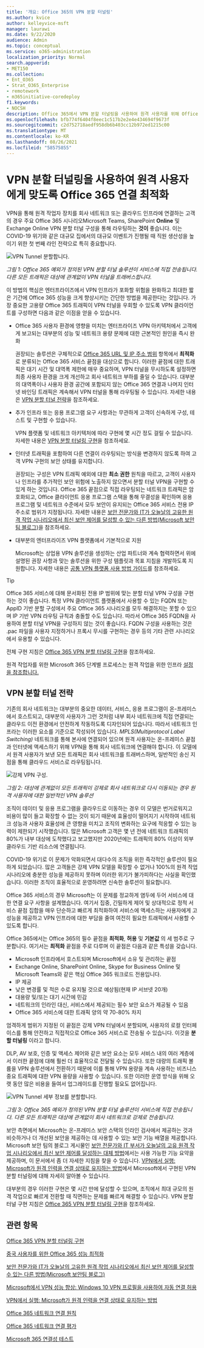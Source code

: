```yaml
---
title: '개요: Office 365의 VPN 분할 터널링'
ms.author: kvice
author: kelleyvice-msft
manager: laurawi
ms.date: 9/22/2020
audience: Admin
ms.topic: conceptual
ms.service: o365-administration
localization_priority: Normal
search.appverid:
- MET150
ms.collection:
- Ent_O365
- Strat_O365_Enterprise
- remotework
- m365initiative-coredeploy
f1.keywords:
- NOCSH
description: Office 365에서 VPN 분할 터널링을 사용하여 원격 사용자를 위해 Office 365 연결을 최적화하는 지침입니다.
ms.openlocfilehash: bfb774f6404f8eec1c517b2e2e4e434694f9673f
ms.sourcegitcommit: c2d752718aedf958db6b403cc12b972ed1215c00
ms.translationtype: MT
ms.contentlocale: ko-KR
ms.lasthandoff: 08/26/2021
ms.locfileid: "58575855"
---
```

# <a name="optimize-office-365-connectivity-for-remote-users-using-vpn-split-tunneling"></a>VPN 분할 터널링을 사용하여 원격 사용자에게 맞도록 Office 365 연결 최적화
<!---
>[!NOTE]
>This topic is part of a set of topics that address Office 365 optimization for remote users.
>- For VPN split tunnel implementation guidance, see [Implementing VPN split tunneling for Office 365](microsoft-365-vpn-implement-split-tunnel.md).
>- For information about optimizing Office 365 worldwide tenant performance for users in China, see [Office 365 performance optimization for China users](microsoft-365-networking-china.md).
-->

VPN을 통해 원격 작업자 장치를 회사 네트워크 또는 클라우드 인프라에 연결하는 고객의 경우 주요 Office 365 시나리오Microsoft Teams, SharePoint **Online** 및 Exchange Online VPN 분할 터널  구성을 통해 라우팅하는 **것이** 좋습니다.  이는 COVID-19 위기와 같은 대규모 집에서의 대규모 이벤트가 진행될 때 직원 생산성을 높이기 위한 첫 번째 라인 전략으로 특히 중요합니다.

![VPN Tunnel 분할합니다.](../media/vpn-split-tunneling/vpn-model-2.png)

_그림 1: Office 365 예외가 정의된 VPN 분할 터널 솔루션이 서비스에 직접 전송됩니다. 다른 모든 트래픽은 대상에 관계없이 VPN 터널을 트래버스합니다._

이 방법의 핵심은 엔터프라이즈에서 VPN 인프라가 포화할 위험을 완화하고 최대한 짧은 기간에 Office 365 성능을 크게 향상시키는 간단한 방법을 제공한다는 것입니다. 가장 중요한 고용량 Office 365 트래픽이 VPN 터널을 우회할 수 있도록 VPN 클라이언트를 구성하면 다음과 같은 이점을 얻을 수 있습니다.

- Office 365 사용자 환경에 영향을 미치는 엔터프라이즈 VPN 아키텍처에서 고객에게 보고되는 대부분의 성능 및 네트워크 용량 문제에 대한 근본적인 원인을 즉시 완화
  
  권장되는 솔루션은 구체적으로 [Office 365 URL 및 IP 주소 범위](./urls-and-ip-address-ranges.md) 항목에서 **최적화** 로 분류되는 Office 365 서비스 끝점을 대상으로 합니다. 이러한 끝점에 대한 트래픽은 대기 시간 및 대역폭 제한에 매우 중요하며, VPN 터널을 무시하도록 설정하면 최종 사용자 환경을 크게 개선하고 회사 네트워크 부하를 줄일 수 있습니다. 대부분의 대역폭이나 사용자 환경 공간에 포함되지 않는 Office 365 연결과 나머지 인터넷 바인딩 트래픽은 계속해서 VPN 터널을 통해 라우팅될 수 있습니다. 자세한 내용은 [VPN 분할 터널 전략](#the-vpn-split-tunnel-strategy)을 참조하세요.

- 추가 인프라 또는 응용 프로그램 요구 사항과는 무관하게 고객이 신속하게 구성, 테스트 및 구현할 수 있습니다.

  VPN 플랫폼 및 네트워크 아키텍처에 따라 구현에 몇 시간 정도 걸릴 수 있습니다. 자세한 내용은 [VPN 분할 터널링 구현](microsoft-365-vpn-implement-split-tunnel.md#implement-vpn-split-tunneling)을 참조하세요.

- 인터넷 트래픽을 포함하여 다른 연결이 라우팅되는 방식을 변경하지 않도록 하여 고객 VPN 구현의 보안 상태를 유지합니다.

  권장되는 구성은 VPN 트래픽 예외에 대한 **최소 권한** 원칙을 따르고, 고객이 사용자나 인프라를 추가적인 보안 위험에 노출하지 않으면서 분할 터널 VPN을 구현할 수 있게 하는 것입니다. Office 365 끝점으로 직접 라우팅되는 네트워크 트래픽은 암호화되고, Office 클라이언트 응용 프로그램 스택을 통해 무결성을 확인하며 응용 프로그램 및 네트워크 수준에서 모두 보안이 유지되는 Office 365 서비스 전용 IP 주소로 범위가 지정됩니다. 자세한 내용은 [보안 전문가와 IT가 오늘날의 고유한 원격 작업 시나리오에서 최신 보안 제어를 달성할 수 있는 다른 방법(Microsoft 보안팀 블로그)](https://www.microsoft.com/security/blog/2020/03/26/alternative-security-professionals-it-achieve-modern-security-controls-todays-unique-remote-work-scenarios/)을 참조하세요.

- 대부분의 엔터프라이즈 VPN 플랫폼에서 기본적으로 지원

  Microsoft는 상업용 VPN 솔루션을 생성하는 산업 파트너와 계속 협력하면서 위에 설명된 권장 사항과 맞는 솔루션을 위한 구성 템플릿과 목표 지침을 개발하도록 지원합니다. 자세한 내용은 [공통 VPN 플랫폼 사용 방법 가이드](microsoft-365-vpn-implement-split-tunnel.md#howto-guides-for-common-vpn-platforms)를 참조하세요.

>[!TIP]
>Office 365 서비스에 대해 문서화된 전용 IP 범위에 맞는 분할 터널 VPN 구성을 구현하는 것이 좋습니다. 특정 VPN 클라이언트 플랫폼에서 사용할 수 있는 FQDN 또는 AppID 기반 분할 구성에서 주요 Office 365 시나리오를 모두 해결하지는 못할 수 있으며 IP 기반 VPN 라우팅 규칙과 충돌할 수도 있습니다. 따라서 Office 365 FQDN을 사용하여 분할 터널 VPN을 구성하지 않는 것이 좋습니다. FQDN 구성을 사용하는 것은 .pac 파일을 사용자 지정하거나 프록시 무시를 구현하는 경우 등의 기타 관련 시나리오에서 유용할 수 있습니다.

전체 구현 지침은 [Office 365 VPN 분할 터널링 구현](microsoft-365-vpn-implement-split-tunnel.md)을 참조하세요.

원격 작업자를 위한 Microsoft 365 단계별 프로세스는 원격 작업을 위한 인프라 [설정을 참조합니다.](..\solutions\empower-people-to-work-remotely.md)

## <a name="the-vpn-split-tunnel-strategy"></a>VPN 분할 터널 전략

기존의 회사 네트워크는 대부분의 중요한 데이터, 서비스, 응용 프로그램이 온-프레미스에서 호스트되고, 대부분의 사용자가 그런 것처럼 내부 회사 네트워크에 직접 연결되는 클라우드 이전 환경에서 안전하게 작동하도록 디자인되어 있습니다. 따라서 네트워크 인프라는 이러한 요소를 기준으로 작성되어 있습니다. _MPLS(Multiprotocol Label Switching)_ 네트워크를 통해 본사에 연결되어 있으며 원격 사용자는 온-프레미스 끝점과 인터넷에 액세스하기 위해 VPN을 통해 회사 네트워크에 연결해야 합니다. 이 모델에서 원격 사용자가 보낸 모든 트래픽은 회사 네트워크를 트래버스하며, 일반적인 송신 지점을 통해 클라우드 서비스로 라우팅됩니다.

![강제 VPN 구성.](../media/vpn-split-tunneling/vpn-model-1.png)

_그림 2: 대상에 관계없이 모든 트래픽이 강제로 회사 네트워크로 다시 이동되는 경우 원격 사용자에 대한 일반적인 VPN 솔루션_

조직이 데이터 및 응용 프로그램을 클라우드로 이동하는 경우 이 모델은 번거로워지고 비용이 많이 들고 확장할 수 없는 것이 되기 때문에 효율성이 떨어지기 시작하여 네트워크 성능과 사용자 효율성에 큰 영향을 미치고 조직의 변화하는 요구에 적응할 수 있는 능력이 제한되기 시작했습니다. 많은 Microsoft 고객은 몇 년 전에 네트워크 트래픽의 80%가 내부 대상에 도착했다고 보고했지만 2020년에는 트래픽의 80% 이상이 외부 클라우드 기반 리소스에 연결됩니다.

COVID-19 위기로 이 문제가 악화되면서 대다수의 조직을 위한 즉각적인 솔루션이 필요하게 되었습니다. 많은 고객들은 강제 VPN 모델을 확장할 수 없거나 100%의 원격 작업 시나리오에 충분한 성능을 제공하지 못하며 이러한 위기가 불가피하다는 사실을 확인했습니다. 이러한 조직이 효율적으로 운영하려면 신속한 솔루션이 필요합니다.

Office 365 서비스의 경우 Microsoft는 이 문제를 정교하게 염두에 두어 서비스에 대한 연결 요구 사항을 설계했습니다. 여기서 집중, 긴밀하게 제어 및 상대적으로 정적 서비스 끝점 집합을 매우 단순하고 빠르게 최적화하여 서비스에 액세스하는 사용자에게 고성능을 제공하고 VPN 인프라에 대한 부담을 줄여 여전히 필요한 트래픽에서 사용할 수 있도록 합니다.

Office 365에서는 Office 365의 필수 끝점을 **최적화**, **허용** 및 **기본값** 의 세 범주로 구분합니다. 여기서는 **최적화** 끝점을 주로 다루며 이 끝점은 다음과 같은 특성을 갖습니다.

- Microsoft 인프라에서 호스트되며 Microsoft에서 소유 및 관리하는 끝점
- Exchange Online, SharePoint Online, Skype for Business Online 및 Microsoft Teams와 같은 핵심 Office 365 워크로드 전용입니다.
- IP 제공
- 낮은 변경률 및 적은 수로 유지될 것으로 예상됨(현재 IP 서브넷 20개)
- 대용량 및/또는 대기 시간에 민감
- 네트워크의 인라인 대신, 서비스에서 제공되는 필수 보안 요소가 제공될 수 있음
- Office 365 서비스에 대한 트래픽 양의 약 70-80% 차지

엄격하게 범위가 지정된 이 끝점은 강제 VPN 터널에서 분할되며, 사용자의 로컬 인터페이스를 통해 안전하고 직접적으로 Office 365 서비스로 전송될 수 있습니다. 이것을 **분할 터널링** 이라고 합니다.

DLP, AV 보호, 인증 및 액세스 제어와 같은 보안 요소는 모두 서비스 내의 여러 계층에서 이러한 끝점에 대해 훨씬 더 효율적으로 전달될 수 있습니다. 또한 대량의 트래픽 볼륨을 VPN 솔루션에서 전환하기 때문에 이를 통해 VPN 용량을 계속 사용하는 비즈니스 중요 트래픽에 대한 VPN 용량을 사용할 수 있습니다. 또한 이러한 운영 방식을 위해 오랫 동안 많은 비용을 들여서 업그레이드를 진행할 필요도 없어집니다.

![VPN Tunnel 세부 정보를 분할합니다.](../media/vpn-split-tunneling/vpn-split-tunnel-example.png)

_그림 3: Office 365 예외가 정의된 VPN 분할 터널 솔루션이 서비스에 직접 전송됩니다. 다른 모든 트래픽은 대상에 관계없이 회사 네트워크로 강제로 전송됩니다._

보안 측면에서 Microsoft는 온-프레미스 보안 스택의 인라인 검사에서 제공하는 것과 비슷하거나 더 개선된 보안을 제공하는 데 사용할 수 있는 보안 기능 배열을 제공합니다. Microsoft 보안 팀의 블로그 게시물인 [보안 전문가와 IT 부서가 오늘날의 고유 원격 작업 시나리오에서 최신 보안 제어를 달성하는 대체 방법](https://www.microsoft.com/security/blog/2020/03/26/alternative-security-professionals-it-achieve-modern-security-controls-todays-unique-remote-work-scenarios/)에서는 사용 가능한 기능 요약을 제공하며, 이 문서에서 좀 더 자세한 지침을 찾을 수 있습니다. [VPN에서 실행: Microsoft가 원격 인력을 연결 상태로 유지하는 방법](https://www.microsoft.com/itshowcase/blog/running-on-vpn-how-microsoft-is-keeping-its-remote-workforce-connected/?elevate-lv)에서 Microsoft에서 구현된 VPN 분할 터널링에 대해 자세히 알아볼 수 있습니다.

대부분의 경우 이러한 구현은 몇 시간 만에 달성할 수 있으며, 조직에서 최대 규모의 원격 작업으로 빠르게 전환할 때 직면하는 문제를 빠르게 해결할 수 있습니다. VPN 분할 터널 구현 지침은 [Office 365 VPN 분할 터널링 구현](microsoft-365-vpn-implement-split-tunnel.md)을 참조하세요.

## <a name="related-topics"></a>관련 항목

[Office 365 VPN 분할 터널링 구현](microsoft-365-vpn-implement-split-tunnel.md)

[중국 사용자를 위한 Office 365 성능 최적화](microsoft-365-networking-china.md)

[보안 전문가와 IT가 오늘날의 고유한 원격 작업 시나리오에서 최신 보안 제어를 달성할 수 있는 다른 방법(Microsoft 보안팀 블로그)](https://www.microsoft.com/security/blog/2020/03/26/alternative-security-professionals-it-achieve-modern-security-controls-todays-unique-remote-work-scenarios/)

[Microsoft에서 VPN 성능 향상: Windows 10 VPN 프로필을 사용하여 자동 연결 허용](https://www.microsoft.com/itshowcase/enhancing-remote-access-in-windows-10-with-an-automatic-vpn-profile)

[VPN에서 실행: Microsoft가 원격 인력을 연결 상태로 유지하는 방법](https://www.microsoft.com/itshowcase/blog/running-on-vpn-how-microsoft-is-keeping-its-remote-workforce-connected/?elevate-lv)

[Office 365 네트워크 연결 원칙](microsoft-365-network-connectivity-principles.md)

[Office 365 네트워크 연결 평가](assessing-network-connectivity.md) 

[Microsoft 365 연결성 테스트](https://aka.ms/netonboard)